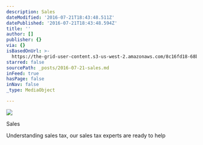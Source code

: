 ```yaml
---
description: Sales
dateModified: '2016-07-21T18:43:48.511Z'
datePublished: '2016-07-21T18:43:48.594Z'
title: ''
author: []
publisher: {}
via: {}
isBasedOnUrl: >-
  https://the-grid-user-content.s3-us-west-2.amazonaws.com/8c16fd18-68b8-40cf-9883-d7acdd46dbdc.gif
starred: false
sourcePath: _posts/2016-07-21-sales.md
inFeed: true
hasPage: false
inNav: false
_type: MediaObject

---
```

![](https://the-grid-user-content.s3-us-west-2.amazonaws.com/8c16fd18-68b8-40cf-9883-d7acdd46dbdc.gif)

Sales

Understanding sales tax, our sales tax experts are ready to help